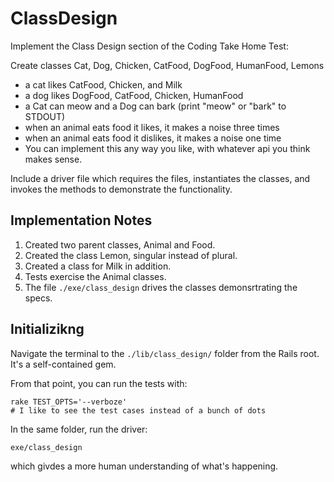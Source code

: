 # ClassDesign

Implement the Class Design section of the Coding Take Home Test:

Create classes Cat, Dog, Chicken, CatFood, DogFood, HumanFood, Lemons

  * a cat likes CatFood, Chicken, and Milk
  * a dog likes DogFood, CatFood, Chicken, HumanFood
  * a Cat can meow and a Dog can bark (print "meow" or "bark" to STDOUT)
  * when an animal eats food it likes, it makes a noise three times
  * when an animal eats food it dislikes, it makes a noise one time
  * You can implement this any way you like, with whatever api you think makes sense.

Include a driver file which requires the files, instantiates the classes, and invokes the methods to demonstrate the functionality.

## Implementation Notes ##

1. Created two parent classes, Animal and Food.
2. Created the class Lemon, singular instead of plural.
3. Created a class for Milk in addition.
4. Tests exercise the Animal classes.
5. The file `./exe/class_design` drives the classes demonsrtrating the specs.

## Initializikng ##

Navigate the terminal to the `./lib/class_design/` folder from the Rails root. It's a self-contained gem.

From that point, you can run the tests with:

``` shell
rake TEST_OPTS='--verboze'
# I like to see the test cases instead of a bunch of dots
```

In the same folder, run the driver:

``` shell
exe/class_design
```

which givdes a more human understanding of what's happening.
